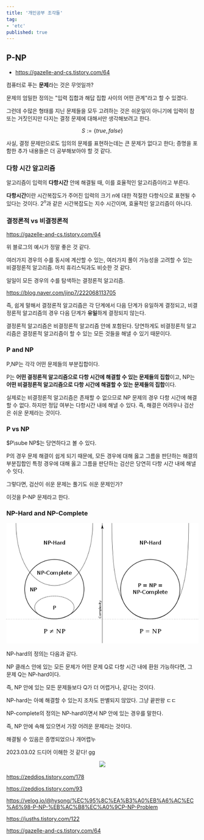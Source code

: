 ```yaml
---
title: '개인공부 조각들'
tag:
- 'etc'
published: true
---
```


## P-NP 

* <https://gazelle-and-cs.tistory.com/64>

컴퓨터로 푸는 **문제**라는 것은 무엇일까?

문제의 엄밀한 정의는 "입력 집합과 해답 집합 사이의 어떤 관계"라고 할 수 있겠다.

그런데 수많은 형태를 지닌 문제들을 모두 고려하는 것은 쉬운일이 아니기에 입력이 참 또는 거짓인지만 다지는 결정 문제에 대해서만 생각해보려고 한다.

$$S:=\lbrace true, false \rbrace$$

사실, 결정 문제만으로도 임의의 문제를 표현하는데는 큰 문제가 없다고 한다; 증명을 포함한 추가 내용들은 더 공부해보아야 할 것 같다.

### 다항 시간 알고리즘

알고리즘이 입력의 **다항시간** 안에 해결될 때, 이를 효율적인 알고리즘이라고 부른다.

**다항시간**이란 시간복잡도가 주어진 입력의 크기 $n$에 대한 적절한 다항식으로 표현될 수 있다는 것이다. $2^n$과 같은 시간복잡도는 지수 시간이며, 효율적인 알고리즘이 아니다.

### 결정론적 vs 비결정론적

<https://gazelle-and-cs.tistory.com/64>

위 블로그의 예시가 정말 좋은 것 같다.

여러가지 경우의 수를 동시에 계산할 수 있는, 여러가지 풀이 가능성을 고려할 수 있는 비결정론적 알고리즘. 마치 휴리스틱과도 비슷한 것 같다.

일일이 모든 경우의 수를 탐색하는 결정론적 알고리즘.  

<https://blog.naver.com/jinp7/222068113705>

즉, 쉽게 말해서 결정론적 알고리즘은 각 단계에서 다음 단계가 유일하게 결정되고, 비결정론적 알고리즘의 경우 다음 단계가 **유일**하게 결정되지 않는다.

결정론적 알고리즘은 비결정론적 알고리즘 안에 포함된다. 당연하게도 비결정론적 알고리즘은 결정론적 알고리즘이 할 수 있는 모든 것들을 해낼 수 있기 때문이다. 

### P and NP

P,NP는 각각 어떤 문제들의 부분집합이다.

P는 **어떤 결정론적 알고리즘으로 다항 시간에 해결할 수 있는 문제들의 집합**이고, NP는 **어떤 비결정론적 알고리즘으로 다항 시간에 해결할 수 있는 문제들의 집합**이다.

실제로는 비결정론적 알고리즘은 존재할 수 없으므로 NP 문제의 경우 다항 시간에 해결할 수 없다. 하지만 정답 여부는 다항시간 내에 해낼 수 있다. 즉, 해결은 어려우나 검산은 쉬운 문제라는 것이다.

### P vs NP

$P\sube NP$는 당연하다고 볼 수 있다.

P의 경우 문제 해결이 쉽게 되기 때문에, 모든 경우에 대해 옳고 그름을 판단하는 해결의 부분집합인 특정 경우에 대해 옳고 그름을 판단하는 검산은 당연히 다항 시간 내에 해낼 수 잇다.

그렇다면, 검산이 쉬운 문제는 풀기도 쉬운 문제인가?

이것을 P-NP 문제라고 한다.

### NP-Hard and NP-Complete

<center><img src="/img/pnp.png"></center>

NP-hard의 정의는 다음과 같다.

NP 클래스 안에 있는 모든 문제가 어떤 문제 Q로 다항 시간 내에 환원 가능하다면, 그 문제 Q는 NP-hard이다.

즉, NP 안에 있는 모든 문제들보다 Q가 더 어렵거나, 같다는 것이다.

NP-hard는 아예 해결할 수 있는지 조차도 판별되지 않았다.
그냥 끝판왕 ㄷㄷ

NP-complete의 정의는 NP-hard이면서 NP 안에 있는 경우를 말한다.

즉, NP 안에 속해 있으면서 가장 어려운 문제라는 것이다.

해결될 수 있음은 증명되었으나 개어렵누

2023.03.02 드디어 이해한 것 같다! gg

<center><img src="/img/pnp2.png"/></center>

<https://zeddios.tistory.com/178>

<https://zeddios.tistory.com/93>

<https://velog.io/@hysong/%EC%95%8C%EA%B3%A0%EB%A6%AC%EC%A6%98-P-NP-%EB%AC%B8%EC%A0%9CP-NP-Problem>

<https://jusths.tistory.com/122>

<https://gazelle-and-cs.tistory.com/64>